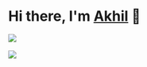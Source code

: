 <h1>Hi there, I'm <a href="https://akhilkumar.dev/">Akhil</a> 👋</h1>

<p align="left">
<a href="https://github.com/AkhilsWorkshop">
  <img src="https://github-readme-stats.vercel.app/api/top-langs/?username=AkhilsWorkshop&layout=compact&theme=dark&hide_border=true"/>
</a><br><br>
<!-- <a href="https://github.com/AkhilsWorkshop">
  <img src="https://github-readme-stats.vercel.app/api?username=AkhilsWorkshop&show_icons=true&theme=dark&count_private=true&hide=prs,issues,contribs&include_all_commits=true&hide_border=true" />
</a><br><br> -->
  <a href="https://github.com/AkhilsWorkshop">
  <img src="https://github-readme-streak-stats.herokuapp.com?user=AkhilsWorkshop&theme=dark&hide_border=true&mode=weekly" />
</a>
</p>

